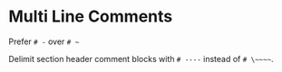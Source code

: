 # Multi Line Comments

Prefer `# -` over `# ~`

Delimit section header comment blocks with `# ----` instead of `# \~~~~`.
